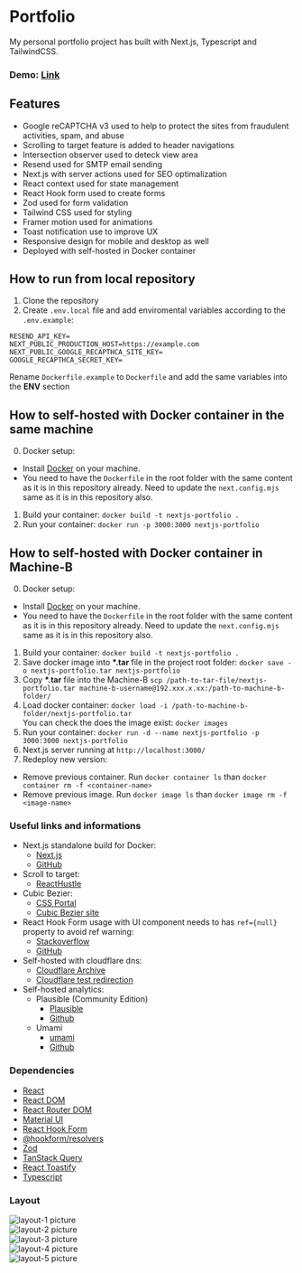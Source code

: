 # **Portfolio**

My personal portfolio project has built with Next.js, Typescript and TailwindCSS.

### Demo: [Link](https://laszlokis.site)

## Features

- Google reCAPTCHA v3 used to help to protect the sites from fraudulent activities, spam, and abuse
- Scrolling to target feature is added to header navigations
- Intersection observer used to deteck view area
- Resend used for SMTP email sending
- Next.js with server actions used for SEO optimalization
- React context used for state management
- React Hook form used to create forms
- Zod used for form validation
- Tailwind CSS used for styling
- Framer motion used for animations
- Toast notification use to improve UX
- Responsive design for mobile and desktop as well
- Deployed with self-hosted in Docker container

## How to run from local repository

1. Clone the repository
2. Create `.env.local` file and add enviromental variables according to the `.env.example`:

```
RESEND_API_KEY=
NEXT_PUBLIC_PRODUCTION_HOST=https://example.com
NEXT_PUBLIC_GOOGLE_RECAPTHCA_SITE_KEY=
GOOGLE_RECAPTHCA_SECRET_KEY=
```

Rename `Dockerfile.example` to `Dockerfile` and add the same variables into the **ENV** section

## How to self-hosted with Docker container in the same machine

0. Docker setup:

- Install [Docker](https://docs.docker.com/get-started/get-docker/) on your machine.
- You need to have the `Dockerfile` in the root folder with the same content as it is in this repository already. Need to update the `next.config.mjs` same as it is in this repository also.

1. Build your container: `docker build -t nextjs-portfolio .`
2. Run your container: `docker run -p 3000:3000 nextjs-portfolio`

## How to self-hosted with Docker container in Machine-B

0. Docker setup:

- Install [Docker](https://docs.docker.com/get-started/get-docker/) on your machine.
- You need to have the `Dockerfile` in the root folder with the same content as it is in this repository already. Need to update the `next.config.mjs` same as it is in this repository also.

1. Build your container: `docker build -t nextjs-portfolio .`
2. Save docker image into **\*.tar** file in the project root folder: `docker save -o nextjs-portfolio.tar nextjs-portfolio`
3. Copy **\*.tar** file into the Machine-B `scp /path-to-tar-file/nextjs-portfolio.tar machine-b-username@192.xxx.x.xx:/path-to-machine-b-folder/`
4. Load docker container: `docker load -i /path-to-machine-b-folder/nextjs-portfolio.tar`<br/>
   You can check the does the image exist: `docker images`
5. Run your container: `docker run -d --name nextjs-portfolio -p 3000:3000 nextjs-portfolio`<br/>
6. Next.js server running at `http://localhost:3000/`
7. Redeploy new version:<br/>

- Remove previous container. Run `docker container ls` than `docker container rm -f <container-name>`
- Remove previous image. Run `docker image ls` than `docker image rm -f <image-name>`

### Useful links and informations

- Next.js standalone build for Docker:
  - [Next.js](https://nextjs.org/docs/app/api-reference/next-config-js/output#automatically-copying-traced-files)
  - [GitHub](https://github.com/vercel/next.js/tree/canary/examples/with-docker)
- Scroll to target:
  - [ReactHustle](https://reacthustle.com/blog/nextjs-scroll-to-element)
- Cubic Bezier:
  - [CSS Portal](https://www.cssportal.com/css-cubic-bezier-generator/)
  - [Cubic Bezier site](https://cubic-bezier.com/)
- React Hook Form usage with UI component needs to has `ref={null}` property to avoid ref warning:
  - [Stackoverflow](https://stackoverflow.com/questions/67877887/react-hook-form-v7-function-components-cannot-be-given-refs-attempts-to-access)
  - [GitHub](https://github.com/react-hook-form/react-hook-form/issues/3411)
- Self-hosted with cloudflare dns:
  - [Cloudflare Archive](https://community.cloudflare.com/tdeprecated-redirect-www-example-com-to-example-com/78347)
  - [Cloudflare test redirection](https://community.cloudflare.com/t/redirect-to-non-www/596929)
- Self-hosted analytics:
  - Plausible (Community Edition)
    - [Plausible](https://plausible.io/)
    - [Github](https://github.com/plausible/community-edition/)
  - Umami
    - [umami](https://umami.is/)
    - [Github](https://github.com/umami-software/umami)

### Dependencies

- [React](https://react.dev/)
- [React DOM](https://www.npmjs.com/package/react-dom)
- [React Router DOM](https://www.npmjs.com/package/react-router-dom)
- [Material UI](https://mui.com/)
- [React Hook Form](https://react-hook-form.com/)
- [@hookform/resolvers](https://www.npmjs.com/package/@hookform/resolvers)
- [Zod](https://zod.dev/)
- [TanStack Query](https://tanstack.com/)
- [React Toastify](https://www.npmjs.com/package/react-toastify)
- [Typescript](https://www.typescriptlang.org/)

### Layout

![layout-1 picture](https://github.com/ev0clu/task-manager/blob/main/layout-1.png?raw=true)<br>
![layout-2 picture](https://github.com/ev0clu/task-manager/blob/main/layout-2.png?raw=true)<br>
![layout-3 picture](https://github.com/ev0clu/task-manager/blob/main/layout-3.png?raw=true)<br>
![layout-4 picture](https://github.com/ev0clu/task-manager/blob/main/layout-4.png?raw=true)<br>
![layout-5 picture](https://github.com/ev0clu/task-manager/blob/main/layout-5.png?raw=true)<br>
